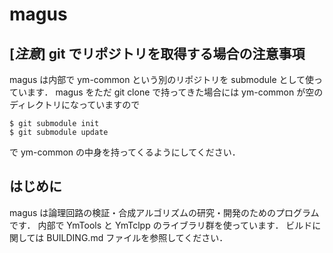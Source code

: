 # magus

## [***注意***] git でリポジトリを取得する場合の注意事項

magus は内部で ym-common という別のリポジトリを submodule として使っています．
magus をただ git clone で持ってきた場合には ym-common が空のディレクトリになっていますので

```shell
$ git submodule init
$ git submodule update
```

で ym-common の中身を持ってくるようにしてください．

## はじめに

magus は論理回路の検証・合成アルゴリズムの研究・開発のためのプログラムです．
 内部で YmTools と YmTclpp のライブラリ群を使っています．
 ビルドに関しては BUILDING.md ファイルを参照してください．
